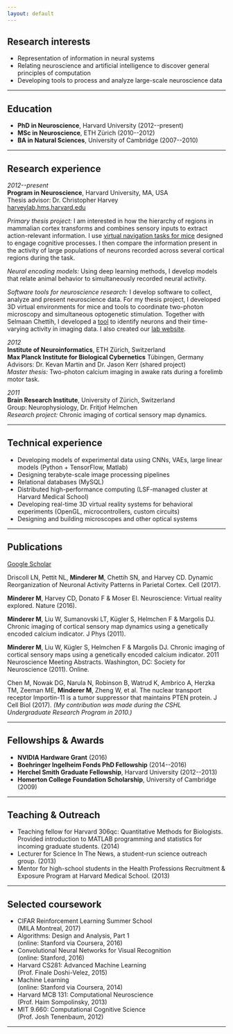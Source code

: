 ```yaml
---
layout: default
---
```


## Research interests

*   Representation of information in neural systems
*   Relating neuroscience and artificial intelligence to discover general principles of computation
*   Developing tools to process and analyze large-scale neuroscience data

* * *

## Education
*   **PhD in Neuroscience**, Harvard University (2012--present)<br>
*   **MSc in Neuroscience**, ETH Zürich (2010--2012)<br>
*   **BA in Natural Sciences**, University of Cambridge (2007--2010)<br>

* * *

## Research experience

_2012--present_<br>
**Program in Neuroscience**, Harvard University, MA, USA<br>
Thesis advisor: Dr. Christopher Harvey<br>
<a href="http://harveylab.hms.harvard.edu/" target="_blank">harveylab.hms.harvard.edu</a>

_Primary thesis project:_ I am interested in how the hierarchy of regions in mammalian cortex transforms and combines sensory inputs to extract action-relevant information. I use <a href="http://harveylab.hms.harvard.edu/pdf/minderer2016.pdf" target="_blank">virtual navigation tasks for mice</a> designed to engage cognitive processes. I then compare the information present in the activity of large populations of neurons recorded across several cortical regions during the task.

_Neural encoding models:_ Using deep learning methods, I develop models that relate animal behavior to simultaneously recorded neural activity.

_Software tools for neuroscience research:_ I develop software to collect, analyze and present neuroscience data. For my thesis project, I developed 3D virtual environments for mice and tools to coordinate two-photon microscopy and simultaneous optogenetic stimulation. Together with Selmaan Chettih, I developed a <a href="https://github.com/HarveyLab/Acquisition2P_class" target="_blank">tool</a> to identify neurons and their time-varying activity in imaging data. I also created our <a href="http://harveylab.hms.harvard.edu/" target="_blank">lab website</a>.

_2012_<br>
**Institute of Neuroinformatics**, ETH Zürich, Switzerland<br>
**Max Planck Institute for Biological Cybernetics** Tübingen, Germany<br>
Advisors: Dr. Kevan Martin and Dr. Jason Kerr (shared project)<br>
_Master thesis:_ Two-photon calcium imaging in awake rats during a forelimb motor task.

_2011_<br>
**Brain Research Institute**, University of Zürich, Switzerland<br>
Group: Neurophysiology, Dr. Fritjof Helmchen<br>
_Research project:_ Chronic imaging of cortical sensory map dynamics.

* * *

## Technical experience
*	Developing models of experimental data using CNNs, VAEs, large linear models (Python + TensorFlow, Matlab)
* 	Designing terabyte-scale image processing pipelines
*	Relational databases (MySQL)
*	Distributed high-performance computing (LSF-managed cluster at Harvard Medical School)
*	Developing real-time 3D virtual reality systems for behavioral experiments (OpenGL, microcontrollers, custom circuits)
*	Designing and building microscopes and other optical systems

* * *

## Publications

<a href="https://scholar.google.com/citations?user=57BFBY0AAAAJ" target="_blank">Google Scholar</a>

Driscoll LN, Pettit NL, **Minderer M**, Chettih SN, and Harvey CD. Dynamic Reorganization of Neuronal Activity Patterns in Parietal Cortex. Cell (2017).

**Minderer M**, Harvey CD, Donato F & Moser EI. Neuroscience: Virtual reality explored. Nature (2016).

**Minderer M**, Liu W, Sumanovski LT, Kügler S, Helmchen F & Margolis DJ. Chronic imaging of cortical sensory map dynamics using a genetically encoded calcium indicator. J Phys (2011).

**Minderer M**, Liu W, Kügler S, Helmchen F & Margolis DJ. Chronic imaging of cortical sensory maps using a genetically encoded calcium indicator. 2011 Neuroscience Meeting Abstracts. Washington, DC: Society for Neuroscience (2011). Online.

Chen M, Nowak DG, Narula N, Robinson B, Watrud K, Ambrico A, Herzka TM, Zeeman ME, **Minderer M**, Zheng W, et al. The nuclear transport receptor Importin-11 is a tumor suppressor that maintains PTEN protein. J Cell Biol (2017). _(My contribution was made during the CSHL Undergraduate Research Program in 2010.)_

* * *

## Fellowships & Awards
*   **NVIDIA Hardware Grant** (2016)<br>
*   **Boehringer Ingelheim Fonds PhD Fellowship** (2014--2016)<br>
*   **Herchel Smith Graduate Fellowship**, Harvard University (2012--2013)<br>
*   **Homerton College Foundation Scholarship**, University of Cambridge (2009)

* * *

## Teaching & Outreach

*   Teaching fellow for Harvard 306qc: Quantitative Methods for Biologists. Provided introduction to MATLAB programming and statistics for incoming graduate students. (2014)
*   Lecturer for Science In The News, a student-run science outreach group. (2013)
*   Mentor for high-school students in the Health Professions Recruitment & Exposure Program at Harvard Medical School. (2013)

* * *

## Selected coursework

* 	CIFAR Reinforcement Learning Summer School<br>(MILA Montreal, 2017)
*   Algorithms: Design and Analysis, Part 1<br>(online: Stanford via Coursera, 2016)
*   Convolutional Neural Networks for Visual Recognition<br>(online: Stanford, 2016)
*   Harvard CS281: Advanced Machine Learning<br>(Prof. Finale Doshi-Velez, 2015)
*   Machine Learning<br>(online: Stanford via Coursera, 2014)
*   Harvard MCB 131: Computational Neuroscience<br>(Prof. Haim Sompolinsky, 2013)
*   MIT 9.660: Computational Cognitive Science<br>(Prof. Josh Tenenbaum, 2012)

* * *